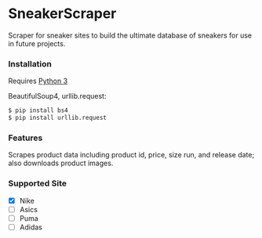 # SneakerScraper

Scraper for sneaker sites to build the ultimate database of sneakers for use in future projects.


### Installation

Requires [Python 3](https://www.python.org/downloads/)

BeautifulSoup4, urllib.request:

```sh
$ pip install bs4
$ pip install urllib.request
```

### Features
Scrapes product data including product id, price, size run, and release date; also downloads product images. 


### Supported Site
- [x] Nike
- [ ] Asics
- [ ] Puma
- [ ] Adidas
